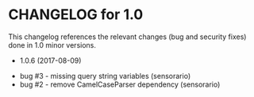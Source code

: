 CHANGELOG for 1.0
===================

This changelog references the relevant changes (bug and security fixes) done
in 1.0 minor versions.

* 1.0.6 (2017-08-09)

 - bug #3 - missing query string variables (sensorario)
 - bug #2 - remove CamelCaseParser dependency (sensorario)

